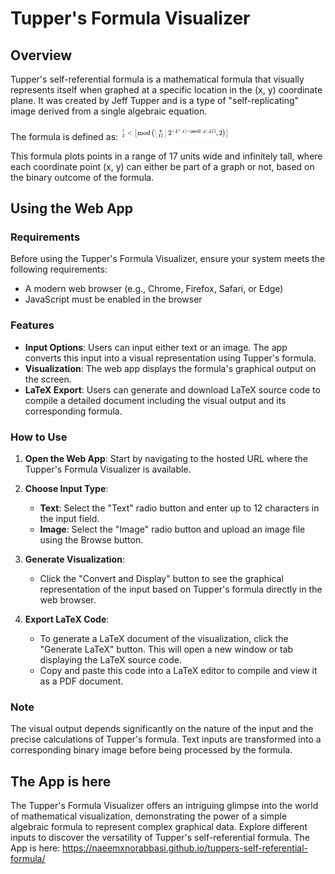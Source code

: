 # Tupper's Formula Visualizer

## Overview

Tupper's self-referential formula is a mathematical formula that visually represents itself when graphed at a specific location in the (x, y) coordinate plane. It was created by Jeff Tupper and is a type of "self-replicating" image derived from a single algebraic equation.

The formula is defined as:
<img src="formula_image.png" alt="Tupper's Formula" width="35%" title="Tupper's Formula Visual">
<!--\[ \frac{1}{2} < \left\lfloor \text{mod} \left( \left\lfloor \frac{y}{17} \right\rfloor 2^{-17 \lfloor x \rfloor - \text{mod} (\lfloor y \rfloor, 17)}, 2 \right) \right\rfloor \]-->
<!--![Tupper's Formula](formula_image.png width="50%"  "Tupper's Formula Visual")-->

This formula plots points in a range of 17 units wide and infinitely tall, where each coordinate point (x, y) can either be part of a graph or not, based on the binary outcome of the formula.

## Using the Web App

### Requirements

Before using the Tupper's Formula Visualizer, ensure your system meets the following requirements:
- A modern web browser (e.g., Chrome, Firefox, Safari, or Edge)
- JavaScript must be enabled in the browser

### Features

- **Input Options**: Users can input either text or an image. The app converts this input into a visual representation using Tupper's formula.
- **Visualization**: The web app displays the formula's graphical output on the screen.
- **LaTeX Export**: Users can generate and download LaTeX source code to compile a detailed document including the visual output and its corresponding formula.

### How to Use

1. **Open the Web App**: Start by navigating to the hosted URL where the Tupper's Formula Visualizer is available.

2. **Choose Input Type**:
    - **Text**: Select the "Text" radio button and enter up to 12 characters in the input field.
    - **Image**: Select the "Image" radio button and upload an image file using the Browse button.

3. **Generate Visualization**:
    - Click the "Convert and Display" button to see the graphical representation of the input based on Tupper's formula directly in the web browser.

4. **Export LaTeX Code**:
    - To generate a LaTeX document of the visualization, click the "Generate LaTeX" button. This will open a new window or tab displaying the LaTeX source code.
    - Copy and paste this code into a LaTeX editor to compile and view it as a PDF document.

### Note

The visual output depends significantly on the nature of the input and the precise calculations of Tupper's formula. Text inputs are transformed into a corresponding binary image before being processed by the formula.

## The App is here

The Tupper's Formula Visualizer offers an intriguing glimpse into the world of mathematical visualization, demonstrating the power of a simple algebraic formula to represent complex graphical data. Explore different inputs to discover the versatility of Tupper's self-referential formula. The App is here: https://naeemxnorabbasi.github.io/tuppers-self-referential-formula/
